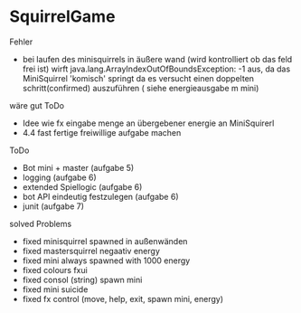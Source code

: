 # SquirrelGame

Fehler
- bei laufen des minisquirrels in äußere wand (wird kontrolliert ob das feld frei ist) wirft java.lang.ArrayIndexOutOfBoundsException: -1 aus, da das MiniSquirrel 'komisch' springt da es versucht einen doppelten schritt(confirmed) auszuführen ( siehe energieausgabe m mini)

wäre gut ToDo
- Idee wie fx eingabe menge an übergebener energie an MiniSquirerl
- 4.4 fast fertige freiwillige aufgabe machen

ToDo
- Bot mini + master (aufgabe 5)
- logging (aufgabe 6)
- extended Spiellogic (aufgabe 6)
- bot API eindeutig festzulegen (aufgabe 6)
- junit (aufgabe 7)

solved Problems
- fixed minisquirrel spawned in außenwänden
- fixed mastersquirrel negaativ energy
- fixed mini always spawned with 1000 energy
- fixed colours fxui
- fixed consol (string) spawn mini
- fixed mini suicide
- fixed fx control (move, help, exit, spawn mini, energy)

